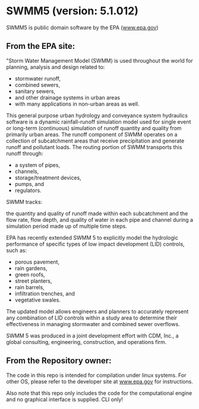 SWMM5 (version: 5.1.012)
=====

SWMM5 is public domain software by the EPA (www.epa.gov)

From the EPA site:
-----------------

"Storm Water Management Model (SWMM) is used throughout the world for planning,
analysis and design related to:

+ stormwater runoff,
+ combined sewers,
+ sanitary sewers,
+ and other drainage systems in urban areas
+ with many applications in non-urban areas as well.

This general purpose urban hydrology and conveyance system hydraulics software
is a dynamic rainfall-runoff simulation model used for single event or
long-term (continuous) simulation of runoff quantity and quality from primarily
urban areas. The runoff component of SWMM operates on a collection of
subcatchment areas that receive precipitation and generate runoff and pollutant
loads. The routing portion of SWMM transports this runoff through:

+ a system of pipes,
+ channels,
+ storage/treatment devices,
+ pumps, and
+ regulators.

SWMM tracks:

the quantity and quality of runoff made within each subcatchment and the flow
rate, flow depth, and quality of water in each pipe and channel during
a simulation period made up of multiple time steps. 

EPA has recently extended SWMM 5 to explicitly model the hydrologic performance
of specific types of low impact development (LID) controls, such as:

+ porous pavement,
+ rain gardens,
+ green roofs,
+ street planters,
+ rain barrels,
+ infiltration trenches, and
+ vegetative swales.

The updated model allows engineers and planners to accurately represent any
combination of LID controls within a study area to determine their
effectiveness in managing stormwater and combined sewer overflows.

SWMM 5 was produced in a joint development effort with CDM, Inc., a global
consulting, engineering, construction, and operations firm. 

From the Repository owner:
--------------------------
The code in this repo is intended for compilation under linux systems. For
other OS, please refer to the developer site at www.epa.gov for instructions.

Also note that this repo only includes the code for the computational engine
and no graphical interface is supplied. CLI only!

